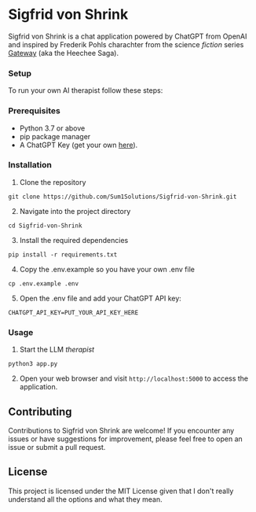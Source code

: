 # Sigfrid von Shrink

Sigfrid von Shrink is a chat application  powered by ChatGPT from OpenAI and inspired by Frederik Pohls charachter from the science *fiction* series [Gateway](https://en.wikipedia.org/wiki/Gateway_(novel)) (aka the Heechee Saga).

### Setup

To run your own AI therapist follow these steps:

### Prerequisites

- Python 3.7 or above
- pip package manager
- A ChatGPT Key (get your own [here](https://platform.openai.com/signup)).

### Installation

1. Clone the repository

```shell
git clone https://github.com/Sum1Solutions/Sigfrid-von-Shrink.git
```

2. Navigate into the project directory

```shell
cd Sigfrid-von-Shrink
```

3. Install the required dependencies

```shell
pip install -r requirements.txt
```

4. Copy the .env.example so you have your own .env file

```shell
cp .env.example .env
```

5. Open the .env file and add your ChatGPT API key:

```shell
CHATGPT_API_KEY=PUT_YOUR_API_KEY_HERE
```

### Usage

1. Start the LLM *therapist*

```shell
python3 app.py
```
2. Open your web browser and visit `http://localhost:5000` to access the application.

## Contributing

Contributions to Sigfrid von Shrink are welcome! If you encounter any issues or have suggestions for improvement, please feel free to open an issue or submit a pull request.

## License

This project is licensed under the MIT License given that I don't really understand all the options and what they mean.